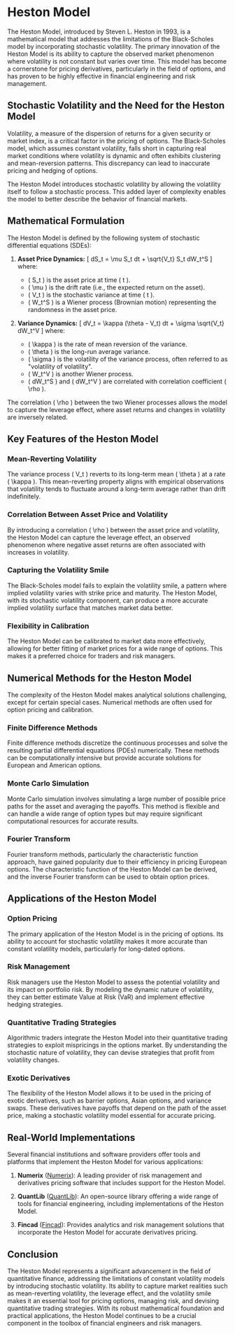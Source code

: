 # Heston Model

The Heston Model, introduced by Steven L. Heston in 1993, is a mathematical model that addresses the limitations of the Black-Scholes model by incorporating stochastic volatility. The primary innovation of the Heston Model is its ability to capture the observed market phenomenon where volatility is not constant but varies over time. This model has become a cornerstone for pricing derivatives, particularly in the field of options, and has proven to be highly effective in financial engineering and risk management.

## Stochastic Volatility and the Need for the Heston Model

Volatility, a measure of the dispersion of returns for a given security or market index, is a critical factor in the pricing of options. The Black-Scholes model, which assumes constant volatility, falls short in capturing real market conditions where volatility is dynamic and often exhibits clustering and mean-reversion patterns. This discrepancy can lead to inaccurate pricing and hedging of options.

The Heston Model introduces stochastic volatility by allowing the volatility itself to follow a stochastic process. This added layer of complexity enables the model to better describe the behavior of financial markets.

## Mathematical Formulation

The Heston Model is defined by the following system of stochastic differential equations (SDEs):

1. **Asset Price Dynamics:**
   \[
   dS_t = \mu S_t dt + \sqrt{V_t} S_t dW_t^S
   \]
   where:
   - \( S_t \) is the asset price at time \( t \).
   - \( \mu \) is the drift rate (i.e., the expected return on the asset).
   - \( V_t \) is the stochastic variance at time \( t \).
   - \( W_t^S \) is a Wiener process (Brownian motion) representing the randomness in the asset price.

2. **Variance Dynamics:**
   \[
   dV_t = \kappa (\theta - V_t) dt + \sigma \sqrt{V_t} dW_t^V
   \]
   where:
   - \( \kappa \) is the rate of mean reversion of the variance.
   - \( \theta \) is the long-run average variance.
   - \( \sigma \) is the volatility of the variance process, often referred to as "volatility of volatility".
   - \( W_t^V \) is another Wiener process.
   - \( dW_t^S \) and \( dW_t^V \) are correlated with correlation coefficient \( \rho \).

The correlation \( \rho \) between the two Wiener processes allows the model to capture the leverage effect, where asset returns and changes in volatility are inversely related.

## Key Features of the Heston Model

### Mean-Reverting Volatility
The variance process \( V_t \) reverts to its long-term mean \( \theta \) at a rate \( \kappa \). This mean-reverting property aligns with empirical observations that volatility tends to fluctuate around a long-term average rather than drift indefinitely.

### Correlation Between Asset Price and Volatility
By introducing a correlation \( \rho \) between the asset price and volatility, the Heston Model can capture the leverage effect, an observed phenomenon where negative asset returns are often associated with increases in volatility.

### Capturing the Volatility Smile
The Black-Scholes model fails to explain the volatility smile, a pattern where implied volatility varies with strike price and maturity. The Heston Model, with its stochastic volatility component, can produce a more accurate implied volatility surface that matches market data better.

### Flexibility in Calibration
The Heston Model can be calibrated to market data more effectively, allowing for better fitting of market prices for a wide range of options. This makes it a preferred choice for traders and risk managers.

## Numerical Methods for the Heston Model

The complexity of the Heston Model makes analytical solutions challenging, except for certain special cases. Numerical methods are often used for option pricing and calibration.

### Finite Difference Methods
Finite difference methods discretize the continuous processes and solve the resulting partial differential equations (PDEs) numerically. These methods can be computationally intensive but provide accurate solutions for European and American options.

### Monte Carlo Simulation
Monte Carlo simulation involves simulating a large number of possible price paths for the asset and averaging the payoffs. This method is flexible and can handle a wide range of option types but may require significant computational resources for accurate results.

### Fourier Transform
Fourier transform methods, particularly the characteristic function approach, have gained popularity due to their efficiency in pricing European options. The characteristic function of the Heston Model can be derived, and the inverse Fourier transform can be used to obtain option prices.

## Applications of the Heston Model

### Option Pricing
The primary application of the Heston Model is in the pricing of options. Its ability to account for stochastic volatility makes it more accurate than constant volatility models, particularly for long-dated options.

### Risk Management
Risk managers use the Heston Model to assess the potential volatility and its impact on portfolio risk. By modeling the dynamic nature of volatility, they can better estimate Value at Risk (VaR) and implement effective hedging strategies.

### Quantitative Trading Strategies
Algorithmic traders integrate the Heston Model into their quantitative trading strategies to exploit mispricings in the options market. By understanding the stochastic nature of volatility, they can devise strategies that profit from volatility changes.

### Exotic Derivatives
The flexibility of the Heston Model allows it to be used in the pricing of exotic derivatives, such as barrier options, Asian options, and variance swaps. These derivatives have payoffs that depend on the path of the asset price, making a stochastic volatility model essential for accurate pricing.

## Real-World Implementations

Several financial institutions and software providers offer tools and platforms that implement the Heston Model for various applications:

1. **Numerix** ([Numerix](https://www.numerix.com/)): A leading provider of risk management and derivatives pricing software that includes support for the Heston Model.

2. **QuantLib** ([QuantLib](https://www.quantlib.org/)): An open-source library offering a wide range of tools for financial engineering, including implementations of the Heston Model.

3. **Fincad** ([Fincad](https://www.fincad.com/)): Provides analytics and risk management solutions that incorporate the Heston Model for accurate derivatives pricing.

## Conclusion

The Heston Model represents a significant advancement in the field of quantitative finance, addressing the limitations of constant volatility models by introducing stochastic volatility. Its ability to capture market realities such as mean-reverting volatility, the leverage effect, and the volatility smile makes it an essential tool for pricing options, managing risk, and devising quantitative trading strategies. With its robust mathematical foundation and practical applications, the Heston Model continues to be a crucial component in the toolbox of financial engineers and risk managers.